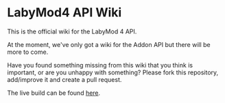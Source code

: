 # LabyMod4 API Wiki

This is the official wiki for the LabyMod 4 API.

At the moment, we've only got a wiki for the Addon API but there will be more to come.

Have you found something missing from this wiki that you think is important, or are you unhappy with something? 
Please fork this repository, add/improve it and create a pull request.

The live build can be found <a href="https://wiki.labymod.net" target="_blank">here</a>.
